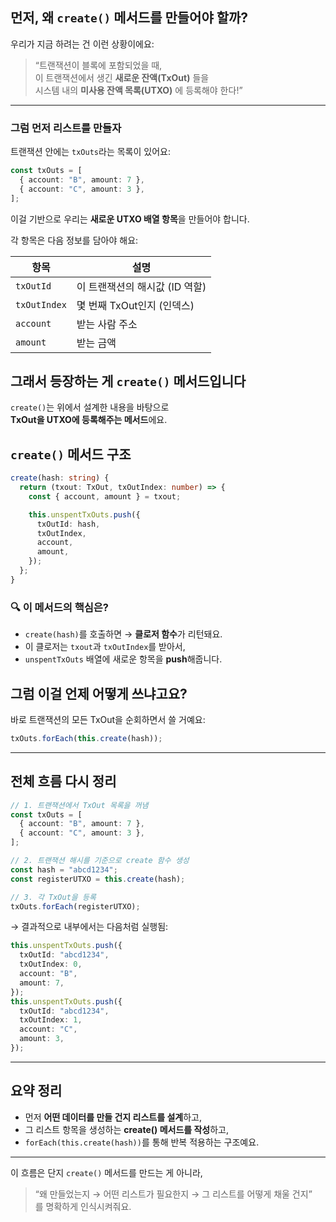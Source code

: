 ## 먼저, 왜 `create()` 메서드를 만들어야 할까?

우리가 지금 하려는 건 이런 상황이에요:

> “트랜잭션이 블록에 포함되었을 때,  
> 이 트랜잭션에서 생긴 **새로운 잔액(TxOut)** 들을  
> 시스템 내의 **미사용 잔액 목록(UTXO)** 에 등록해야 한다!”

---

### 그럼 먼저 리스트를 만들자

트랜잭션 안에는 `txOuts`라는 목록이 있어요:

```ts
const txOuts = [
  { account: "B", amount: 7 },
  { account: "C", amount: 3 },
];
```

이걸 기반으로 우리는 **새로운 UTXO 배열 항목**을 만들어야 합니다.

각 항목은 다음 정보를 담아야 해요:

| 항목         | 설명                           |
| ------------ | ------------------------------ |
| `txOutId`    | 이 트랜잭션의 해시값 (ID 역할) |
| `txOutIndex` | 몇 번째 TxOut인지 (인덱스)     |
| `account`    | 받는 사람 주소                 |
| `amount`     | 받는 금액                      |

## 그래서 등장하는 게 `create()` 메서드입니다

`create()`는 위에서 설계한 내용을 바탕으로  
**TxOut을 UTXO에 등록해주는 메서드**에요.

## `create()` 메서드 구조

```ts
create(hash: string) {
  return (txout: TxOut, txOutIndex: number) => {
    const { account, amount } = txout;

    this.unspentTxOuts.push({
      txOutId: hash,
      txOutIndex,
      account,
      amount,
    });
  };
}
```

### 🔍 이 메서드의 핵심은?

- `create(hash)`를 호출하면 → **클로저 함수**가 리턴돼요.
- 이 클로저는 `txout`과 `txOutIndex`를 받아서,
- `unspentTxOuts` 배열에 새로운 항목을 **push**해줍니다.

## 그럼 이걸 언제 어떻게 쓰냐고요?

바로 트랜잭션의 모든 TxOut을 순회하면서 쓸 거예요:

```ts
txOuts.forEach(this.create(hash));
```

---

## 전체 흐름 다시 정리

```ts
// 1. 트랜잭션에서 TxOut 목록을 꺼냄
const txOuts = [
  { account: "B", amount: 7 },
  { account: "C", amount: 3 },
];

// 2. 트랜잭션 해시를 기준으로 create 함수 생성
const hash = "abcd1234";
const registerUTXO = this.create(hash);

// 3. 각 TxOut을 등록
txOuts.forEach(registerUTXO);
```

→ 결과적으로 내부에서는 다음처럼 실행됨:

```ts
this.unspentTxOuts.push({
  txOutId: "abcd1234",
  txOutIndex: 0,
  account: "B",
  amount: 7,
});
this.unspentTxOuts.push({
  txOutId: "abcd1234",
  txOutIndex: 1,
  account: "C",
  amount: 3,
});
```

---

## 요약 정리

- 먼저 **어떤 데이터를 만들 건지 리스트를 설계**하고,
- 그 리스트 항목을 생성하는 **create() 메서드를 작성**하고,
- `forEach(this.create(hash))`를 통해 반복 적용하는 구조예요.

---

이 흐름은 단지 `create()` 메서드를 만드는 게 아니라,

> “왜 만들었는지 → 어떤 리스트가 필요한지 → 그 리스트를 어떻게 채울 건지”  
> 를 명확하게 인식시켜줘요.
